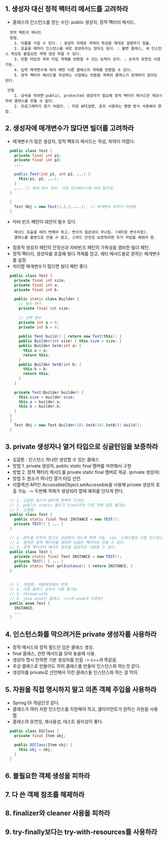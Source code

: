 ## 1. 생성자 대신 정적 팩터리 메서드를 고려하라

  - 클래스의 인스턴스를 얻는 수단. public 생성자, 정적 팩터리 메서드.
```
  정적 팩토리 메서드 
  장점.
    1. 이름을 가질 수 있다. : 생성자 자체로 객체의 특성을 제대로 설명하기 힘듦.
    2. 호출될 때마다 인스턴스를 새로 생성하지는 않아도 된다. : 불변 클래스, 새 인스턴스 캐싱등 불필요한 객체 생성 피할 수 있다.
    3. 반환 타입의 하위 타입 객체를 반환할 수 있는 능력이 있다. : 상속의 유연성 사용 가능.
    4. 입력 매개변수에 따라 매번 다른 클래스의 객체를 반환할 수 있다.
    5. 정적 팩터리 메서드를 작성하는 시점에는 반환할 객체의 클래스가 존재하지 않아도 된다.
    
 단점
    1. 상속을 하려면 public, protected 생성자가 필요해 정적 팩터리 메서드만 제공시 하위 클래스를 만들 수 없다.
    2. 프로그래머가 찾기 어렵다. : 따로 API설명, 흔히 사용하는 명명 방식 사용해야 편함.
```

## 2. 생성자에 매개변수가 많다면 빌더를 고려하라
  
  - 매개변수가 많은 생성자, 정적 팩토리 메서드는 작성, 파악이 어렵다.
```java
  public class Test {
    private final int p1;
    private final int p2;
    ....
    
    public Test(int p1, int p2, ...) {
      this(p1, p2, ...);
    }
    .... // 매개 변수 갯수, 지원 인터페이스에 따라 달라짐.
  }
  
  {
    Test Obj = new Test(1,2,3,....);  // 매개변수 파악이 어려움.
  }
```
  - 자바 빈즈 패턴이 대안이 될수 있다.
```
    메서드 호출을 여러 번해야 하고, 변수의 일관성이 무너짐. (세터로 변수지정).
    클래스를 불변으로 만들 수 없고, 스레드 안전성 보장하려면 추가 작업을 해줘야 함.
```
  - 점층적 생성자 패턴의 안정선과 자바빈즈 패턴의 가독성을 겸비한 빌더 패턴.
  - 정적 팩터리, 생성자를 호출해 빌더 객체를 얻고, 세터 메서드들로 원하는 매개변수를 설정
  - 처리할 매개변수가 많으면 빌더 패턴 좋다.
```java
  public class Test {
    private final int size;
    private final int a;
    private final int b;
   
    public static class Builder {
      // 필수 변수
      private final int size;
      
      // 선택 변수
      private int a = 0;
      private int b = 0;
      
      public Test build() { return new Test(this); }
      public Builder(int size) { this.size = size; }
      public Builder SetA(int a) {
        this.a = a;
        return this;
      }
      public Builder SetB(int b) {
        this.b = b;
        return this;
      }
    }
    
    private Test(Builder builder) {
      this.size = builder.size;
      this.a = builder.a;
      this.b = builder.b;
    }
  }
  {
    Test Obj = new Test.Builder(10).SetA(10).SetB(5).build();
  }
```

## 3. private 생성자나 열거 타입으로 싱글턴임을 보증하라

  - 싱글톤 : 인스턴스 하나만 생성할 수 있는 클래스
  - 방법 1. private 생성자, public static final 멤버를 마련해서 구현
  - 방법 2. 정적 팩터리 메서드를 private static final 멤버로 제공. (private 생성자)
  - 방법 3. 원소가 하나인 열거 타입 선언.
  - 리플렉션 API인 AccessibleObject.setAccessible을 사용해 private 생성자 호출 가능. -> 두번째 객체가 생성되려 할때 예외를 던지게 한다.
```java
  // 1. 싱글턴 표시가 API에 명백히 드러남.
  // 2. public static 필드가 final이라 다른 객체 참조 불가능.
  // 3. 간결함.
  public class Test {
    public static final Test INSTANCE = new TEST();
    private TEST() { ... }
  }
  
  // 1. API를 바꾸지 않고도 싱글턴이 아니게 변경 가능. (ex. 스레드별로 다른 인스턴스를 넘겨주게 할 수 있다.)
  // 2. 원하면 정적 팩터리를 제네릭 싱글턴 팩터리로 만들 수 있다.
  // 3. 정적 팩터리의 메서드 참조를 공급자로 사용할 수 있다.
  public class Test {
    private static final Test INSTANCE = new TEST();
    private TEST() { ... }
    public static Test getInstance() { return INSTANCE; }
  }
  
  
  // 1. 직렬화, 리플렉션에서 안정.
  // 2. 다른 클래스 상속시 사용 불가능.
  // 3. thread-safe
  // 4. java enum은 클래스, c++의 enum과 다른듯?
  public enum Test {
    INSTANCE;
    ...
  }
```

## 4. 인스턴스화를 막으려거든 private 생성자를 사용하라

  - 정적 메서드와 정적 필드만 담은 클래스 생성.
  - final 클래스, 관련 메서드를 모아 놓을때 사용.
  - 생성자 명시 안하면 기본 생성자를 만듬 -> c++과 똑같음.
  - 추상 클래스로 만들어도 하위 클래스를 만들어 인스턴스화 하는것 같다.
  - 생성자를 private로 선언해서 이런 클래스들 인스턴스화 하는 걸 막자.

## 5. 자원을 직접 명시하지 말고 의존 객체 주입을 사용하라

  - Spring DI 개념인것 같다.
  - 클래스가 여러 자원 인스턴스를 지원해야 하고, 클라이언트가 원하는 자원을 사용함.
  - 클래스의 유연성, 재사용성, 테스트 용이성이 좋다.
```java
  public class DIClass {
    private final Item obj;
    
    public DIClass(Item obj) {
      this.obj = obj;
    }
  }
```
## 6. 불필요한 객체 생성을 피하라
## 7. 다 쓴 객체 참조를 해제하라
## 8. finalizer와 cleaner 사용을 피하라
## 9. try-finally보다는 try-with-resources를 사용하라
